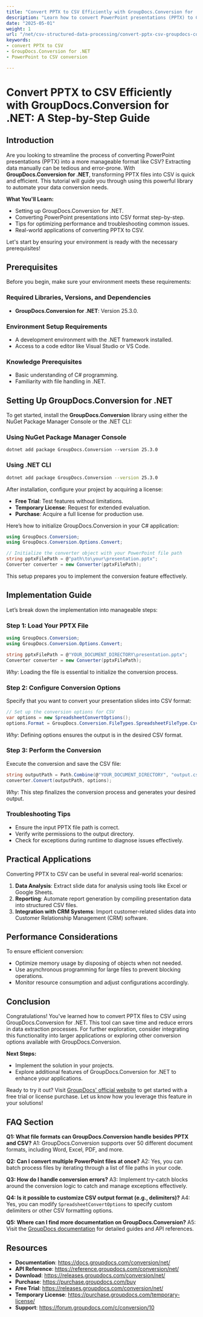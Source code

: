 ```yaml
---
title: "Convert PPTX to CSV Efficiently with GroupDocs.Conversion for .NET&#58; A Step-by-Step Guide"
description: "Learn how to convert PowerPoint presentations (PPTX) to CSV files using GroupDocs.Conversion for .NET. Simplify data extraction and analysis with our comprehensive guide."
date: "2025-05-01"
weight: 1
url: "/net/csv-structured-data-processing/convert-pptx-csv-groupdocs-conversion-dotnet/"
keywords:
- convert PPTX to CSV
- GroupDocs.Conversion for .NET
- PowerPoint to CSV conversion

---
```



# Convert PPTX to CSV Efficiently with GroupDocs.Conversion for .NET: A Step-by-Step Guide

## Introduction

Are you looking to streamline the process of converting PowerPoint presentations (PPTX) into a more manageable format like CSV? Extracting data manually can be tedious and error-prone. With **GroupDocs.Conversion for .NET**, transforming PPTX files into CSV is quick and efficient. This tutorial will guide you through using this powerful library to automate your data conversion needs.

**What You'll Learn:**
- Setting up GroupDocs.Conversion for .NET.
- Converting PowerPoint presentations into CSV format step-by-step.
- Tips for optimizing performance and troubleshooting common issues.
- Real-world applications of converting PPTX to CSV.

Let's start by ensuring your environment is ready with the necessary prerequisites!

## Prerequisites

Before you begin, make sure your environment meets these requirements:

### Required Libraries, Versions, and Dependencies
- **GroupDocs.Conversion for .NET**: Version 25.3.0.

### Environment Setup Requirements
- A development environment with the .NET framework installed.
- Access to a code editor like Visual Studio or VS Code.

### Knowledge Prerequisites
- Basic understanding of C# programming.
- Familiarity with file handling in .NET.

## Setting Up GroupDocs.Conversion for .NET

To get started, install the **GroupDocs.Conversion** library using either the NuGet Package Manager Console or the .NET CLI:

### Using NuGet Package Manager Console
```shell
dotnet add package GroupDocs.Conversion --version 25.3.0
```

### Using .NET CLI
```bash
dotnet add package GroupDocs.Conversion --version 25.3.0
```

After installation, configure your project by acquiring a license:
- **Free Trial**: Test features without limitations.
- **Temporary License**: Request for extended evaluation.
- **Purchase**: Acquire a full license for production use.

Here’s how to initialize GroupDocs.Conversion in your C# application:

```csharp
using GroupDocs.Conversion;
using GroupDocs.Conversion.Options.Convert;

// Initialize the converter object with your PowerPoint file path
string pptxFilePath = @"path\to\your\presentation.pptx";
Converter converter = new Converter(pptxFilePath);
```

This setup prepares you to implement the conversion feature effectively.

## Implementation Guide

Let’s break down the implementation into manageable steps:

### Step 1: Load Your PPTX File
```csharp
using GroupDocs.Conversion;
using GroupDocs.Conversion.Options.Convert;

string pptxFilePath = @"YOUR_DOCUMENT_DIRECTORY\presentation.pptx";
Converter converter = new Converter(pptxFilePath);
```
*Why*: Loading the file is essential to initialize the conversion process.

### Step 2: Configure Conversion Options
Specify that you want to convert your presentation slides into CSV format:
```csharp
// Set up the conversion options for CSV
var options = new SpreadsheetConvertOptions();
options.Format = GroupDocs.Conversion.FileTypes.SpreadsheetFileType.Csv;
```
*Why*: Defining options ensures the output is in the desired CSV format.

### Step 3: Perform the Conversion
Execute the conversion and save the CSV file:
```csharp
string outputPath = Path.Combine(@"YOUR_DOCUMENT_DIRECTORY", "output.csv");
converter.Convert(outputPath, options);
```
*Why*: This step finalizes the conversion process and generates your desired output.

### Troubleshooting Tips
- Ensure the input PPTX file path is correct.
- Verify write permissions to the output directory.
- Check for exceptions during runtime to diagnose issues effectively.

## Practical Applications

Converting PPTX to CSV can be useful in several real-world scenarios:
1. **Data Analysis**: Extract slide data for analysis using tools like Excel or Google Sheets.
2. **Reporting**: Automate report generation by compiling presentation data into structured CSV files.
3. **Integration with CRM Systems**: Import customer-related slides data into Customer Relationship Management (CRM) software.

## Performance Considerations
To ensure efficient conversion:
- Optimize memory usage by disposing of objects when not needed.
- Use asynchronous programming for large files to prevent blocking operations.
- Monitor resource consumption and adjust configurations accordingly.

## Conclusion
Congratulations! You've learned how to convert PPTX files to CSV using GroupDocs.Conversion for .NET. This tool can save time and reduce errors in data extraction processes. For further exploration, consider integrating this functionality into larger applications or exploring other conversion options available with GroupDocs.Conversion.

**Next Steps:**
- Implement the solution in your projects.
- Explore additional features of GroupDocs.Conversion for .NET to enhance your applications.

Ready to try it out? Visit [GroupDocs' official website](https://purchase.groupdocs.com/buy) to get started with a free trial or license purchase. Let us know how you leverage this feature in your solutions!

## FAQ Section
**Q1: What file formats can GroupDocs.Conversion handle besides PPTX and CSV?**
A1: GroupDocs.Conversion supports over 50 different document formats, including Word, Excel, PDF, and more.

**Q2: Can I convert multiple PowerPoint files at once?**
A2: Yes, you can batch process files by iterating through a list of file paths in your code.

**Q3: How do I handle conversion errors?**
A3: Implement try-catch blocks around the conversion logic to catch and manage exceptions effectively.

**Q4: Is it possible to customize CSV output format (e.g., delimiters)?**
A4: Yes, you can modify `SpreadsheetConvertOptions` to specify custom delimiters or other CSV formatting options.

**Q5: Where can I find more documentation on GroupDocs.Conversion?**
A5: Visit the [GroupDocs documentation](https://docs.groupdocs.com/conversion/net/) for detailed guides and API references.

## Resources
- **Documentation**: https://docs.groupdocs.com/conversion/net/
- **API Reference**: https://reference.groupdocs.com/conversion/net/
- **Download**: https://releases.groupdocs.com/conversion/net/
- **Purchase**: https://purchase.groupdocs.com/buy
- **Free Trial**: https://releases.groupdocs.com/conversion/net/
- **Temporary License**: https://purchase.groupdocs.com/temporary-license/
- **Support**: https://forum.groupdocs.com/c/conversion/10

